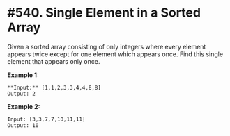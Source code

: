  # #540. Single Element in a Sorted Array

Given a sorted array consisting of only integers where every element appears twice except for one element which appears once. Find this single element that appears only once.

**Example 1:**
```
**Input:** [1,1,2,3,3,4,4,8,8]
Output: 2
```

**Example 2:**
```
Input: [3,3,7,7,10,11,11]
Output: 10
```